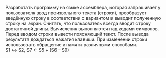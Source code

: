 Разработать программу на языке ассемблера, которая запрашивает у пользователя ввод произвольного текста (строки), преобразует введённую строку в соответствии с вариантом и выводит полученную строку на экран.
Считать, что пользователь всегда вводит строку достаточной длины. Вычисления выполняются над кодами символов. Перед вводом строки вывести поясняющий текст. После вывода результата дождаться нажатия клавиши.
При изменении строки использовать обращение к памяти различными способами.
<br>S1 ↔ S2, S7 ← S5 + (S6 – S9)
